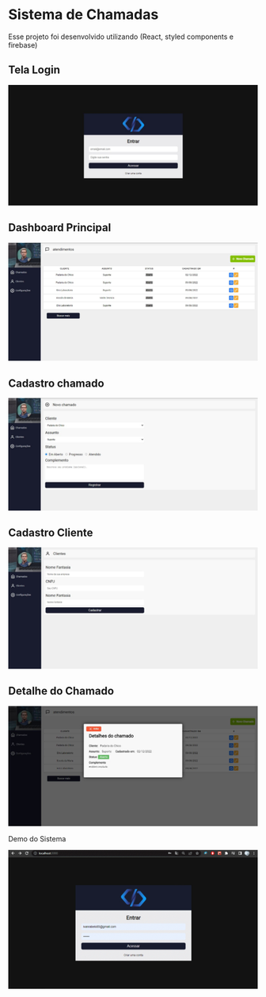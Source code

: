 # Sistema de Chamadas

Esse projeto foi desenvolvido utilizando (React, styled components e firebase)

## Tela Login

![Login](https://raw.githubusercontent.com/Ivanrabelo83/-Sistema_de_Chamadas-React.js-Firebase-Styled-Components/master/src/assets/1.JPG)

## Dashboard Principal

![Dashboard](https://raw.githubusercontent.com/Ivanrabelo83/-Sistema_de_Chamadas-React.js-Firebase-Styled-Components/master/src/assets/2.JPG)

## Cadastro chamado

![CadastroChamado](https://raw.githubusercontent.com/Ivanrabelo83/-Sistema_de_Chamadas-React.js-Firebase-Styled-Components/master/src/assets/3.JPG)

## Cadastro Cliente

![CadastroCliente](https://raw.githubusercontent.com/Ivanrabelo83/-Sistema_de_Chamadas-React.js-Firebase-Styled-Components/master/src/assets/4.JPG)

## Detalhe do Chamado

![CadastroCliente](https://raw.githubusercontent.com/Ivanrabelo83/-Sistema_de_Chamadas-React.js-Firebase-Styled-Components/master/src/assets/6.JPG)


Demo do Sistema

![CadastroCliente](https://raw.githubusercontent.com/Ivanrabelo83/-Sistema_de_Chamadas-React.js-Firebase-Styled-Components/master/src/assets/GIF%2002-12-2022%2012-57-47.gif)


